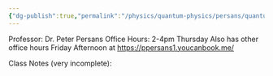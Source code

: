 ```yaml
---
{"dg-publish":true,"permalink":"/physics/quantum-physics/persans/quantum-physics/"}
---
```


Professor: Dr. Peter Persans
Office Hours: 2-4pm  Thursday
Also has other office hours Friday Afternoon at
https://ppersans1.youcanbook.me/

Class Notes (very incomplete):

